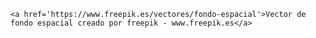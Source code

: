 `<a href='https://www.freepik.es/vectores/fondo-espacial'>Vector de fondo espacial creado por freepik - www.freepik.es</a>`
